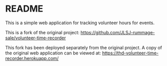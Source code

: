 # README

This is a simple web application for tracking volunteer hours for events.

This is a fork of the original project:
https://github.com/JLSJ-rummage-sale/volunteer-time-recorder

This fork has been deployed separately from the original project.
A copy of the original web application can be viewed at:
https://thd-volunteer-time-recorder.herokuapp.com/
